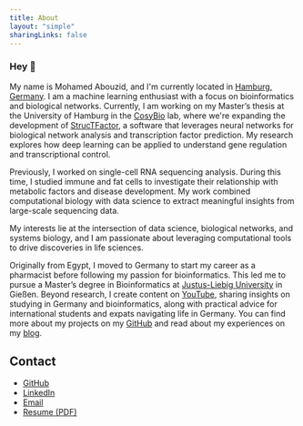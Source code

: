 ```yaml
---
title: About
layout: "simple"
sharingLinks: false
---
```

### Hey 👋

My name is Mohamed Abouzid, and I'm currently located in [Hamburg, Germany](https://maps.app.goo.gl/PKU9iqXVBTLBE3Yd9). I am a machine learning enthusiast with a focus on bioinformatics and biological networks. Currently, I am working on my Master’s thesis at the University of Hamburg in the [CosyBio](https://www.cosy.bio/) lab, where we're expanding the development of [StrucTFactor](https://apps.cosy.bio/StrucTFactor/), a software that leverages neural networks for biological network analysis and transcription factor prediction. My research explores how deep learning can be applied to understand gene regulation and transcriptional control.

Previously, I worked on single-cell RNA sequencing analysis. During this time, I studied immune and fat cells to investigate their relationship with metabolic factors and disease development. My work combined computational biology with data science to extract meaningful insights from large-scale sequencing data.

My interests lie at the intersection of data science, biological networks, and systems biology, and I am passionate about leveraging computational tools to drive discoveries in life sciences.

Originally from Egypt, I moved to Germany to start my career as a pharmacist before following my passion for bioinformatics. This led me to pursue a Master’s degree in Bioinformatics at [Justus-Liebig University](https://www.uni-giessen.de/en/index) in Gießen. Beyond research, I create content on [YouTube](https://www.youtube.com/@MohamedAbouzidBio), sharing insights on studying in Germany and bioinformatics, along with practical advice for international students and expats navigating life in Germany. You can find more about my projects on my [GitHub](https://github.com/MohamedAbouzid1) and read about my experiences on my [blog]().

## Contact

- [GitHub](https://github.com/MohamedAbouzid1)
- [LinkedIn](https://www.linkedin.com/in/mohamed-abouzid/)
- [Email](mailto:m.atef.abouzid@gmail.com)
- [Resume (PDF)](/Your-Resume.pdf)

